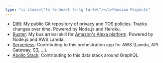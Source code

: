 ```yaml
---
type: "<i class=\"fa fa-heart fa-lg fa-fw\"></i>Passion Projects"
---
```


* [Diffi](https://github.com/weitzman/diffi): My public Git repository of privacy and TOS policies. Tracks changes over time. Powered by Node.js and Heroku.
* [Buster](https://github.com/weitzman/buster): My bus arrival skill for [Amazon's Alexa platform](https://developer.amazon.com/public/solutions/alexa). Powered by Node.js and AWS Lamda.
* [Serverless](http://www.serverless.com): Contributing to this orchestration app for AWS (Lamda, API Gateway, S3, ...).
* [Apollo Stack](https://medium.com/apollo-stack): Contributing to this data stack around GraphQL.
